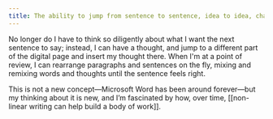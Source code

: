 ```yaml
---
title: The ability to jump from sentence to sentence, idea to idea, changes the way the mind works
---
```


No longer do I have to think so diligently about what I want the next sentence to say; instead, I can have a thought, and jump to a different part of the digital page and insert my thought there. When I'm at a point of review, I can rearrange paragraphs and sentences on the fly, mixing and remixing words and thoughts until the sentence feels right.

This is not a new concept—Microsoft Word has been around forever—but my thinking about it is new, and I’m fascinated by how, over time, [[non-linear writing can help build a body of work]].
